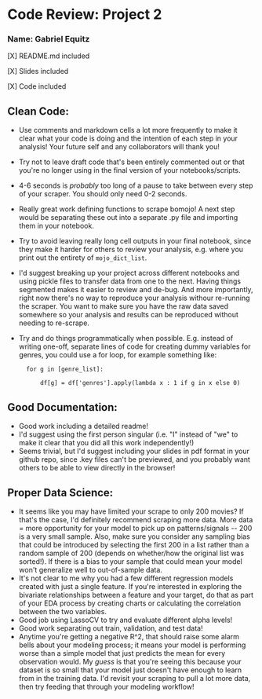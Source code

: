 # Code Review: Project 2

### Name: Gabriel Equitz

[X] README.md included

[X] Slides included

[X] Code included

## Clean Code:
- Use comments and markdown cells a lot more frequently to make it clear what your code is doing and the intention of each step in your analysis! Your future self and any collaborators will thank you!
- Try not to leave draft code that's been entirely commented out or that you're no longer using in the final version of your notebooks/scripts. 
- 4-6 seconds is *probably* too long of a pause to take between every step of your scraper. You should only need 0-2 seconds.
- Really great work defining functions to scrape bomojo! A next step would be separating these out into a separate .py file and importing them in your notebook.
- Try to avoid leaving really long cell outputs in your final notebook, since they make it harder for others to review your analysis, e.g. where you print out the entirety of `mojo_dict_list`.
- I'd suggest breaking up your project across different notebooks and using pickle files to transfer data from one to the next. Having things segmented makes it easier to review and de-bug. And more importantly, right now there's no way to reproduce your analysis withour re-running the scraper. You want to make sure you have the raw data saved somewhere so your analysis and results can be reproduced without needing to re-scrape.
- Try and do things programmatically when possible. E.g. instead of writing one-off, separate lines of code for creating dummy variables for genres, you could use a for loop, for example something like:


        for g in [genre_list]:

            df[g] = df['genres'].apply(lambda x : 1 if g in x else 0)

## Good Documentation:
- Good work including a detailed readme!
- I'd suggest using the first person singular (i.e. "I" instead of "we" to make it clear that you did all this work independently!)
- Seems trivial, but I'd suggest including your slides in pdf format in your github repo, since .key files can't be previewed, and you probably want others to be able to view directly in the browser!

## Proper Data Science:
- It seems like you may have limited your scrape to only 200 movies? If that's the case, I'd definitely recommend scraping more data. More data = more opportunity for your model to pick up on patterns/signals -- 200 is a very small sample. Also, make sure you consider any sampling bias that could be introduced by selecting the first 200 in a list rather than a random sample of 200 (depends on whether/how the original list was sorted!). If there is a bias to your sample that could mean your model won't generalize well to out-of-sample data.
- It's not clear to me why you had a few different regression models created with just a single feature. If you're interested in exploring the bivariate relationships between a feature and your target, do that as part of your EDA process by creating charts or calculating the correlation between the two variables.
- Good job using LassoCV to try and evaluate different alpha levels!
- Good work separating out train, validation, and test data!
- Anytime you're getting a negative R^2, that should raise some alarm bells about your modeling process; it means your model is performing worse than a simple model that just predicts the mean for every observation would. My *guess* is that you're seeing this because your dataset is so small that your model just doesn't have enough to learn from in the training data. I'd revisit your scraping to pull a lot more data, then try feeding that through your modeling workflow!